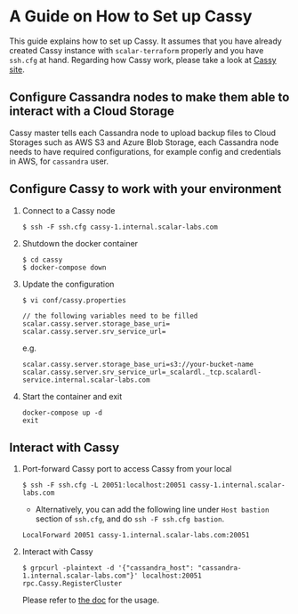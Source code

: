 # A Guide on How to Set up Cassy

This guide explains how to set up Cassy.
It assumes that you have already created Cassy instance with `scalar-terraform` properly and you have `ssh.cfg` at hand. Regarding how Cassy work, please take a look at [Cassy site](https://github.com/scalar-labs/cassy).

## Configure Cassandra nodes to make them able to interact with a Cloud Storage

Cassy master tells each Cassandra node to upload backup files to Cloud Storages such as AWS S3 and Azure Blob Storage, each Cassandra node needs to have required configurations, for example config and credentials in AWS, for `cassandra` user.

## Configure Cassy to work with your environment

1. Connect to a Cassy node
    ```
    $ ssh -F ssh.cfg cassy-1.internal.scalar-labs.com
    ```

1. Shutdown the docker container
    ```
    $ cd cassy
    $ docker-compose down
    ```

1. Update the configuration
    ```
    $ vi conf/cassy.properties

    // the following variables need to be filled
    scalar.cassy.server.storage_base_uri=
    scalar.cassy.server.srv_service_url=
    ```

    e.g.
    ```
    scalar.cassy.server.storage_base_uri=s3://your-bucket-name
    scalar.cassy.server.srv_service_url=_scalardl._tcp.scalardl-service.internal.scalar-labs.com
    ```

1. Start the container and exit
    ```
    docker-compose up -d
    exit
    ```

## Interact with Cassy

1. Port-forward Cassy port to access Cassy from your local
    ```
    $ ssh -F ssh.cfg -L 20051:localhost:20051 cassy-1.internal.scalar-labs.com
    ```
    * Alternatively, you can add the following line under `Host bastion` section of `ssh.cfg`, and do `ssh -F ssh.cfg bastion`.
    ```
    LocalForward 20051 cassy-1.internal.scalar-labs.com:20051
    ```

1. Interact with Cassy
    ```
    $ grpcurl -plaintext -d '{"cassandra_host": "cassandra-1.internal.scalar-labs.com"}' localhost:20051 rpc.Cassy.RegisterCluster
    ```

    Please refer to [the doc](https://github.com/scalar-labs/cassy/blob/master/README.md) for the usage.
